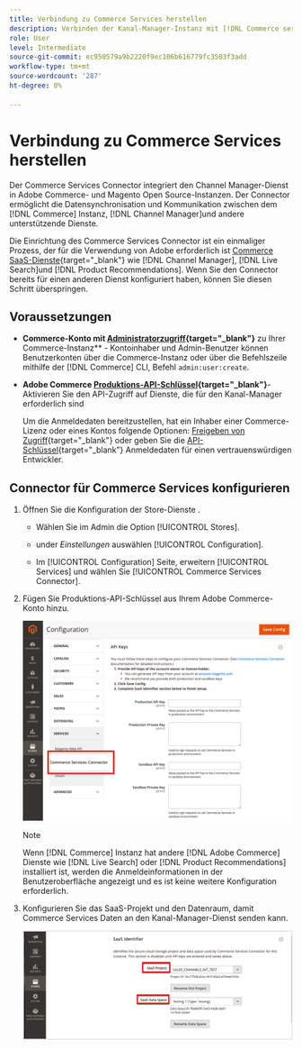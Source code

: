 ```yaml
---
title: Verbindung zu Commerce Services herstellen
description: Verbinden der Kanal-Manager-Instanz mit [!DNL Commerce services] , um die Datensynchronisation und Kommunikation zwischen der Commerce-Instanz, dem Kanal-Manager und anderen unterstützenden Diensten zu aktivieren.
role: User
level: Intermediate
source-git-commit: ec950579a9b2220f9ec106b616779fc3503f3add
workflow-type: tm+mt
source-wordcount: '287'
ht-degree: 0%

---
```


# Verbindung zu Commerce Services herstellen

Der Commerce Services Connector integriert den Channel Manager-Dienst in Adobe Commerce- und Magento Open Source-Instanzen. Der Connector ermöglicht die Datensynchronisation und Kommunikation zwischen dem [!DNL Commerce] Instanz, [!DNL Channel Manager]und andere unterstützende Dienste.

Die Einrichtung des Commerce Services Connector ist ein einmaliger Prozess, der für die Verwendung von Adobe erforderlich ist [Commerce SaaS-Dienste](https://experienceleague.adobe.com/docs/commerce-merchant-services/user-guides/home.html){target=&quot;_blank&quot;} wie [!DNL Channel Manager], [!DNL Live Search]und [!DNL Product Recommendations]. Wenn Sie den Connector bereits für einen anderen Dienst konfiguriert haben, können Sie diesen Schritt überspringen.

## Voraussetzungen

- **Commerce-Konto mit [Administratorzugriff](https://docs.magento.com/user-guide/stores/admin.html){target=&quot;_blank&quot;}** zu Ihrer Commerce-Instanz** - Kontoinhaber und Admin-Benutzer können Benutzerkonten über die Commerce-Instanz oder über die Befehlszeile mithilfe der [!DNL Commerce] CLI, Befehl `admin:user:create`.

- **Adobe Commerce [Produktions-API-Schlüssel](https://docs.magento.com/user-guide/system/saas.html#apikey){target=&quot;_blank&quot;}**-Aktivieren Sie den API-Zugriff auf Dienste, die für den Kanal-Manager erforderlich sind

   Um die Anmeldedaten bereitzustellen, hat ein Inhaber einer Commerce-Lizenz oder eines Kontos folgende Optionen:
   [Freigeben von Zugriff](https://docs.magento.com/user-guide/magento/magento-account-share.html){target=&quot;_blank&quot;} oder geben Sie die [API-Schlüssel](https://docs.magento.com/user-guide/system/saas.html#apikey){target=&quot;_blank&quot;} Anmeldedaten für einen vertrauenswürdigen Entwickler.

## Connector für Commerce Services konfigurieren

1. Öffnen Sie die Konfiguration der Store-Dienste .

   - Wählen Sie im Admin die Option [!UICONTROL Stores].

   - under *Einstellungen* auswählen [!UICONTROL Configuration].

   - Im [!UICONTROL Configuration] Seite, erweitern [!UICONTROL Services] und wählen Sie [!UICONTROL Commerce Services Connector].

1. Fügen Sie Produktions-API-Schlüssel aus Ihrem Adobe Commerce-Konto hinzu.

   ![[!DNL Commerce Service Connector] im [!DNL Admin] Ansicht](assets/commerce-services-connector-admin-service-view.png)


   >[!NOTE]
   >
   > Wenn [!DNL Commerce] Instanz hat andere [!DNL Adobe Commerce] Dienste wie [!DNL Live Search] oder [!DNL Product Recommendations] installiert ist, werden die Anmeldeinformationen in der Benutzeroberfläche angezeigt und es ist keine weitere Konfiguration erforderlich.

1. Konfigurieren Sie das SaaS-Projekt und den Datenraum, damit Commerce Services Daten an den Kanal-Manager-Dienst senden kann.

   ![[!DNL Commerce Service Connector] SaaS-ID-Konfiguration in der [!DNL Admin] Ansicht](assets/commerce-services-connector-saas-config.png)

